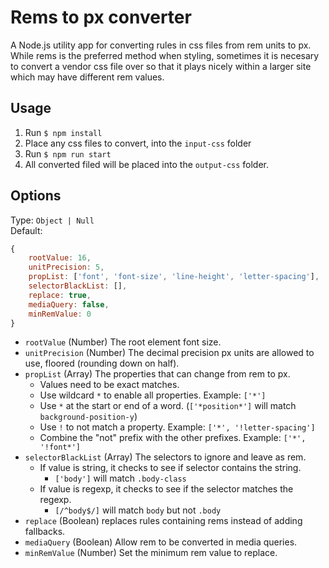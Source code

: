 # Rems to px converter

A Node.js utility app for converting rules in css files from rem units to px. While rems is the preferred method when styling, sometimes it is necesary to convert a vendor css file over so that it plays nicely within a larger site which may have different rem values.

## Usage

1. Run `$ npm install`
2. Place any css files to convert, into the `input-css` folder
3. Run `$ npm run start`
4. All converted filed will be placed into the `output-css` folder.

## Options

Type: `Object | Null`  
Default:

```js
{
    rootValue: 16,
    unitPrecision: 5,
    propList: ['font', 'font-size', 'line-height', 'letter-spacing'],
    selectorBlackList: [],
    replace: true,
    mediaQuery: false,
    minRemValue: 0
}
```

- `rootValue` (Number) The root element font size.
- `unitPrecision` (Number) The decimal precision px units are allowed to use, floored (rounding down on half).
- `propList` (Array) The properties that can change from rem to px.
  - Values need to be exact matches.
  - Use wildcard `*` to enable all properties. Example: `['*']`
  - Use `*` at the start or end of a word. (`['*position*']` will match `background-position-y`)
  - Use `!` to not match a property. Example: `['*', '!letter-spacing']`
  - Combine the "not" prefix with the other prefixes. Example: `['*', '!font*']`
- `selectorBlackList` (Array) The selectors to ignore and leave as rem.
  - If value is string, it checks to see if selector contains the string.
    - `['body']` will match `.body-class`
  - If value is regexp, it checks to see if the selector matches the regexp.
    - `[/^body$/]` will match `body` but not `.body`
- `replace` (Boolean) replaces rules containing rems instead of adding fallbacks.
- `mediaQuery` (Boolean) Allow rem to be converted in media queries.
- `minRemValue` (Number) Set the minimum rem value to replace.
